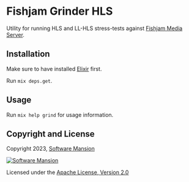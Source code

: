 # Fishjam Grinder HLS

Utility for running HLS and LL-HLS stress-tests against [Fishjam Media Server](https://github.com/fishjam-dev/fishjam).

## Installation

Make sure to have installed [Elixir](https://elixir-lang.org/install.html) first.

Run `mix deps.get`.

## Usage

Run `mix help grind` for usage information.

## Copyright and License

Copyright 2023, [Software Mansion](https://swmansion.com/?utm_source=git&utm_medium=readme&utm_campaign=membrane_template_plugin)

[![Software Mansion](https://logo.swmansion.com/logo?color=white&variant=desktop&width=200&tag=membrane-github)](https://swmansion.com/?utm_source=git&utm_medium=readme&utm_campaign=membrane_template_plugin)

Licensed under the [Apache License, Version 2.0](LICENSE)
